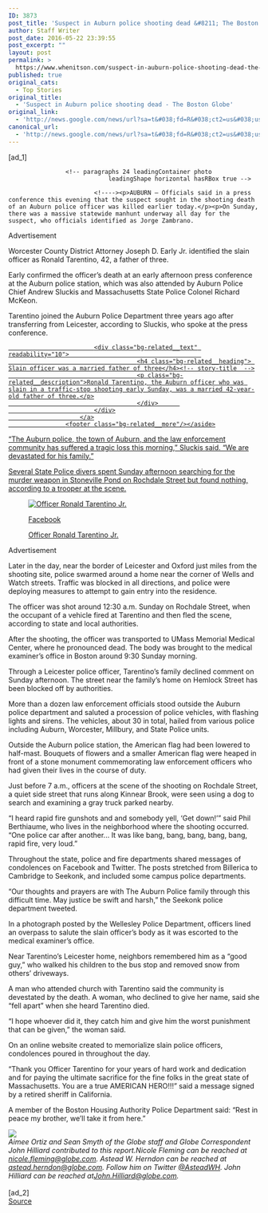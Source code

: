 ```yaml
---
ID: 3873
post_title: 'Suspect in Auburn police shooting dead &#8211; The Boston Globe'
author: Staff Writer
post_date: 2016-05-22 23:39:55
post_excerpt: ""
layout: post
permalink: >
  https://www.whenitson.com/suspect-in-auburn-police-shooting-dead-the-boston-globe/
published: true
original_cats:
  - Top Stories
original_title:
  - 'Suspect in Auburn police shooting dead - The Boston Globe'
original_link:
  - 'http://news.google.com/news/url?sa=t&#038;fd=R&#038;ct2=us&#038;usg=AFQjCNFW0EhthJJ4PXTEe_X4dBN4XyejsQ&#038;clid=c3a7d30bb8a4878e06b80cf16b898331&#038;cid=52779114895747&#038;ei=SkNCV9iYCqfEwQGat5eYBA&#038;url=https://www.bostonglobe.com/metro/2016/05/22/auburn-police-officer-shot/vlAIk1WlltcyiW1tmimnwL/story.html'
canonical_url:
  - 'http://news.google.com/news/url?sa=t&#038;fd=R&#038;ct2=us&#038;usg=AFQjCNFW0EhthJJ4PXTEe_X4dBN4XyejsQ&#038;clid=c3a7d30bb8a4878e06b80cf16b898331&#038;cid=52779114895747&#038;ei=SkNCV9iYCqfEwQGat5eYBA&#038;url=https://www.bostonglobe.com/metro/2016/05/22/auburn-police-officer-shot/vlAIk1WlltcyiW1tmimnwL/story.html'
---
```

 [ad_1]
<br><div itemprop="articleBody" readability="149.82045277127">
				<!-- leading video or graphic -->
				<!-- inside story_update.jpt -->
<!-- In Story Photo or Graphic Section -->
					<!-- paragraphs 24 leadingContainer photo
								leadingShape horizontal hasRBox true -->

							<!----><p>AUBURN — Officials said in a press conference this evening that the suspect sought in the shooting death of an Auburn police officer was killed earlier today.</p><p>On Sunday, there was a massive statewide manhunt underway all day for the suspect, who officials identified as Jorge Zambrano. 
</p><p class="skip-nav article-more">
	<a>Advertisement</a>
	</p>

  <a id="skip-target1"/>

<p>Worcester County District Attorney Joseph D. Early Jr. identified the slain officer as Ronald Tarentino, 42, a father of three.</p><p>Early confirmed the officer’s death at an early afternoon press conference at the Auburn police station, which was also attended by Auburn Police Chief Andrew Sluckis and Massachusetts State Police Colonel Richard McKeon. </p><p>Tarentino joined the Auburn Police Department three years ago after transferring from Leicester, according to Sluckis, who spoke at the press conference.</p><!-- total:2 -->
<!-- related box -->
	<aside class="bg-related bg-related--wide"><a class="bg-related__link--primary" href="http://www.bostonglobe.com/metro/2016/05/22/slain-auburn-officer-was-married-father-three/wdvaEmVQsIm0oJIaLjKyJO/story.html?p1=Article_Related_Box_Article">
							<div class="bg-related__body" readability="7.5">
							
							<div class="bg-related__text" readability="10">										
										<h4 class="bg-related__heading"> Slain officer was a married father of three</h4><!-- story-title  -->
										<p class="bg-related__description">Ronald Tarentino, the Auburn officer who was slain in a traffic-stop shooting early Sunday, was a married 42-year-old father of three.</p>
										</div>		
							</div>
						</a>
					<footer class="bg-related__more"/></aside>

<p>“The Auburn police, the town of Auburn, and the law enforcement community has suffered a tragic loss this morning,” Sluckis said. “We are devastated for his family.” </p><p>Several State Police divers spent Sunday afternoon searching for the murder weapon in Stoneville Pond on Rochdale Street but found nothing, according to a trooper at the scene. </p><figure class="figure" itemtype="http://schema.org/ImageObject" itemprop="associatedMedia" readability="1"><img alt="Officer Ronald Tarentino Jr." data-fullsrc="http://c.o0bg.com/rf/image_460w/Boston/2011-2020/2016/05/22/BostonGlobe.com/Metro/Images/Tarentino585-11097.jpg" src="//c.o0bg.com/rf/image_r/Boston/2011-2020/2016/05/22/BostonGlobe.com/Metro/Images/Tarentino585-11097.r.jpg" itemprop="url"/><figcaption class="figcaption" readability="2"><p class="credit">Facebook</p>
<p>Officer Ronald Tarentino Jr.</p>
</figcaption></figure><!--  working ad -->
<p class="skip-nav article-more">
	<a>Advertisement</a>
	<!-- <a href="#skip-target2">Continue reading below</a> -->
</p>
<!-- adLayerPath: /Boston/Production/BostonGlobe.com/WebPages/Homepage/homepage.ad-layer.story-asset.dwp -->
  <a id="skip-target2"/>

<p>Later in the day, near the border of Leicester and Oxford just miles from the shooting site, police swarmed around a home near the corner of Wells and Watch streets. Traffic was blocked in all directions, and police were deploying measures to attempt to gain entry into the residence. </p><p>The officer was shot around 12:30 a.m. Sunday on Rochdale Street, when the occupant of a vehicle fired at Tarentino and then fled the scene, according to state and local authorities.  </p><p>After the shooting, the officer was transported to UMass Memorial Medical Center, where he pronounced dead. The body was brought to the medical examiner’s office in Boston around 9:30 Sunday morning. </p><p>Through a Leicester police officer, Tarentino’s family declined comment on Sunday afternoon. The street near the family’s home on Hemlock Street has been blocked off by authorities. </p><p>More than a dozen law enforcement officials stood outside the Auburn police department and saluted a procession of police vehicles, with flashing lights and sirens. The vehicles, about 30 in total, hailed from various police including Auburn, Worcester, Millbury, and State Police units. </p><p>Outside the Auburn police station, the American flag had been lowered to half-mast. Bouquets of flowers and a smaller American flag were heaped in front of a stone monument commemorating law enforcement officers who had given their lives in the course of duty.</p><p>Just before 7 a.m., officers at the scene of the shooting on Rochdale Street, a quiet side street that runs along Kinnear Brook, were seen using a dog to search and examining a gray truck parked nearby. </p><p>“I heard rapid fire gunshots and and somebody yell, ‘Get down!’” said Phil Berthiaume, who lives in the neighborhood where the shooting occurred. “One police car after another... It was like bang, bang, bang, bang, bang, rapid fire, very loud.”</p><p>Throughout the state, police and fire departments shared messages of condolences on Facebook and Twitter. The posts stretched from Billerica to Cambridge to Seekonk, and included some campus police departments. </p><p>“Our thoughts and prayers are with The Auburn Police family through this difficult time. May justice be swift and harsh,” the Seekonk police department tweeted. </p><p>In a photograph posted by the Wellesley Police Department, officers lined an overpass to salute the slain officer’s body as it was escorted to the medical examiner’s office. </p><p>Near Tarentino’s Leicester home, neighbors remembered him as a “good guy,” who walked his children to the bus stop and removed snow from others’ driveways. </p><p>A man who attended church with Tarentino said the community is devestated by the death. A woman, who declined to give her name, said she “fell apart” when she heard Tarentino died. </p><p>“I hope whoever did it, they catch him and give him the worst punishment that can be given,” the woman said. </p><p>On an online website created to memorialize slain police officers, condolences poured in throughout the day. </p><p>“Thank you Officer Tarentino for your years of hard work and dedication and for paying the ultimate sacrifice for the fine folks in the great state of Massachusetts. You are a true AMERICAN HERO!!!” said a message signed by a retired sheriff in California. </p><p>A member of the Boston Housing Authority Police Department said: “Rest in peace my brother, we’ll take it from here.” </p><div class="wide">
<img alt="&#10;" data-fullsrc="http://c.o0bg.com/rf/image_1920w/Boston/2011-2020/2016/05/22/BostonGlobe.com/Metro/Images/SHOOTING (1).jpg" src="//c.o0bg.com/rf/image_r/Boston/2011-2020/2016/05/22/BostonGlobe.com/Metro/Images/SHOOTING%20(1).r.jpg"/>
</div><!----><i>Aimee Ortiz and Sean Smyth of the Globe staff and Globe Correspondent John Hilliard contributed to this report.</i><i>Nicole Fleming can be reached at <a class="a" href="mailto:nicole.fleming@globe.com">nicole.fleming@globe.com</a>. Astead W. Herndon can be reached at <a class="a" href="mailto:astead.herndon@globe.com">astead.herndon@globe.com</a>. Follow him on Twitter <a class="a" href="http://twitter.com/AsteadWH">@AsteadWH</a>. John Hilliard can be reached at<a class="a" href="mailto:John.Hilliard@globe.com">John.Hilliard@globe.com</a>.</i><!-- inside story_update.jpt -->
</div>
<br>[ad_2]
<br><a href="http://news.google.com/news/url?sa=t&#038;fd=R&#038;ct2=us&#038;usg=AFQjCNFW0EhthJJ4PXTEe_X4dBN4XyejsQ&#038;clid=c3a7d30bb8a4878e06b80cf16b898331&#038;cid=52779114895747&#038;ei=SkNCV9iYCqfEwQGat5eYBA&#038;url=https://www.bostonglobe.com/metro/2016/05/22/auburn-police-officer-shot/vlAIk1WlltcyiW1tmimnwL/story.html">Source </a>
